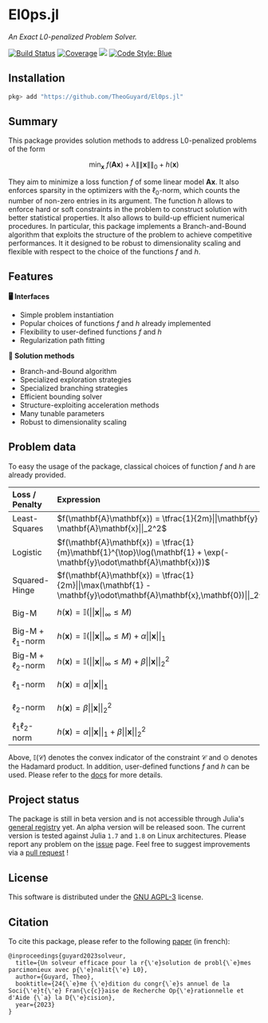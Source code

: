 # El0ps.jl

*An Exact L0-penalized Problem Solver.*

[![Build Status](https://github.com/TheoGuyard/El0ps.jl/workflows/CI/badge.svg)](https://github.com//TheoGuyard/El0ps.jl/actions)
[![Coverage](https://codecov.io/gh/TheoGuyard/El0ps.jl/branch/master/graph/badge.svg)](https://codecov.io/gh/TheoGuyard/El0ps.jl)
[![](https://img.shields.io/badge/docs-dev-blue.svg)](https://theoguyard.github.io/El0ps.jl/dev)
[![Code Style: Blue](https://img.shields.io/badge/code%20style-blue-4495d1.svg)](https://github.com/invenia/BlueStyle)

## Installation

```julia
pkg> add "https://github.com/TheoGuyard/El0ps.jl"
```

## Summary

This package provides solution methods to address L0-penalized problems of the form

$$\min_{\mathbf{x}} \ f(\mathbf{A}\mathbf{x}) + \lambda \|\|\mathbf{x}\|\|_0 + h(\mathbf{x})$$

They aim to minimize a loss function $f$ of some linear model $\mathbf{Ax}$.
It also enforces sparsity in the optimizers with the $\ell_0$-norm, which counts the number of non-zero entries in its argument.
The function $h$ allows to enforce hard or soft constraints in the problem to construct solution with better statistical properties. 
It also allows to build-up efficient numerical procedures.
In particular, this package implements a Branch-and-Bound algorithm that exploits the structure of the problem to achieve competitive performances.
It it designed to be robust to dimensionality scaling and flexible with respect to the choice of the functions $f$ and $h$.

## Features

**🖥 Interfaces**
* Simple problem instantiation
* Popular choices of functions $f$ and $h$ already implemented
* Flexibility to user-defined functions $f$ and $h$
* Regularization path fitting
  
**🚀 Solution methods**
* Branch-and-Bound algorithm
* Specialized exploration strategies
* Specialized branching strategies
* Efficient bounding solver
* Structure-exploiting acceleration methods
* Many tunable parameters
* Robust to dimensionality scaling


## Problem data

To easy the usage of the package, classical choices of function $f$ and $h$ are already provided.

| Loss / Penalty        | Expression | Parameters
|:--------------|:-----|:---|
| Least-Squares |  $f(\mathbf{A}\mathbf{x}) = \tfrac{1}{2m}\|\|\mathbf{y} - \mathbf{A}\mathbf{x}\|\|_2^2$ | Vector $\mathbf{y \in \mathrm{R}^{m}}$ |
| Logistic      |  $f(\mathbf{A}\mathbf{x}) = \tfrac{1}{m}\mathbf{1}^{\top}\log(\mathbf{1} + \exp(-\mathbf{y}\odot\mathbf{A}\mathbf{x}))$ | Vector $\mathbf{y} \in \mathrm{R}^{m}$ |
| Squared-Hinge      | $f(\mathbf{A}\mathbf{x}) = \tfrac{1}{2m}\|\|\max(\mathbf{1} - \mathbf{y}\odot\mathbf{A}\mathbf{x},\mathbf{0})\|\|_2^2$ | Vector $\mathbf{y} \in \mathrm{R}^{m}$ |
| Big-M |  $h(\mathbf{x}) = \mathbb{I}(\|\|\mathbf{x}\|\|_{\infty} \leq M)$ | Scalar $M > 0$ |
| Big-M + $\ell_1$-norm      |  $h(\mathbf{x}) = \mathbb{I}(\|\|\mathbf{x}\|\|_{\infty} \leq M) + \alpha\|\|\mathbf{x}\|\|_1$ | Scalars $M,\alpha > 0$ |
| Big-M + $\ell_2$-norm      |  $h(\mathbf{x}) = \mathbb{I}(\|\|\mathbf{x}\|\|_{\infty} \leq M) + \beta\|\|\mathbf{x}\|\|_2^2$ | Scalars $M,\beta > 0$ |
| $\ell_1$-norm      |  $h(\mathbf{x}) = \alpha\|\|\mathbf{x}\|\|_1$ | Scalar $\alpha > 0$ |
| $\ell_2$-norm      |  $h(\mathbf{x}) = \beta\|\|\mathbf{x}\|\|_2^2$ | Scalar $\beta > 0$ |
| $\ell_1\ell_2$-norm      |  $h(\mathbf{x}) = \alpha\|\|\mathbf{x}\|\|_1 + \beta\|\|\mathbf{x}\|\|_2^2$ | Scalars $\alpha,\beta > 0$ |

Above, $\mathbb{I}(\mathcal{C})$ denotes the convex indicator of the constraint $\mathcal{C}$ and $\odot$ denotes the Hadamard product.
In addition, user-defined functions $f$ and $h$ can be used.
Please refer to the [docs](https://theoguyard.github.io/El0ps.jl/dev) for more details.


## Project status

The package is still in beta version and is not accessible through Julia's [general registry](https://github.com/JuliaRegistries/General) yet.
An alpha version will be released soon.
The current version is tested against Julia `1.7` and `1.8` on Linux architectures.
Please report any problem on the [issue](https://github.com/TheoGuyard/El0ps.jl/issues) page.
Feel free to suggest improvements via a [pull request](https://github.com/TheoGuyard/El0ps.jl/pulls) !

## License

This software is distributed under the [GNU AGPL-3](https://www.gnu.org/licenses/agpl-3.0.en.html) license.

## Citation

To cite this package, please refer to the following [paper](https://hal.science/hal-03960204/document) (in french):

```{bibtex}
@inproceedings{guyard2023solveur,
  title={Un solveur efficace pour la r{\'e}solution de probl{\`e}mes parcimonieux avec p{\'e}nalit{\'e} L0},
  author={Guyard, Theo},
  booktitle={24{\`e}me {\'e}dition du congr{\`e}s annuel de la Soci{\'e}t{\'e} Fran{\c{c}}aise de Recherche Op{\'e}rationnelle et d'Aide {\`a} la D{\'e}cision},
  year={2023}
}
```
